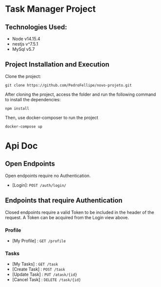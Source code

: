 Task Manager Project
=======================

Technologies Used:
-----------------------

 * Node v14.15.4
 * nestjs v^7.5.1
 * MySql v5.7

Project Installation and Execution
------------
Clone the project:

    git clone https://github.com/PedroFellipe/novo-projeto.git

After cloning the project, access the folder and run the following command to install the dependencies:

    npm install

Then, use docker-composer to run the project

    docker-compose up

# Api Doc

## Open Endpoints

Open endpoints require no Authentication.

* [Login]: `POST /auth/login/`


## Endpoints that require Authentication

Closed endpoints require a valid Token to be included in the header of the
request. A Token can be acquired from the Login view above.

### Profile
* [My Profile] : `GET /profile`

### Tasks
* [My Tasks] : `GET /task`
* [Create Task] : `POST /task`
* [Update Task] : `PUT /atask/{id}`
* [Cancel Task] : `DELETE /task/{id}`